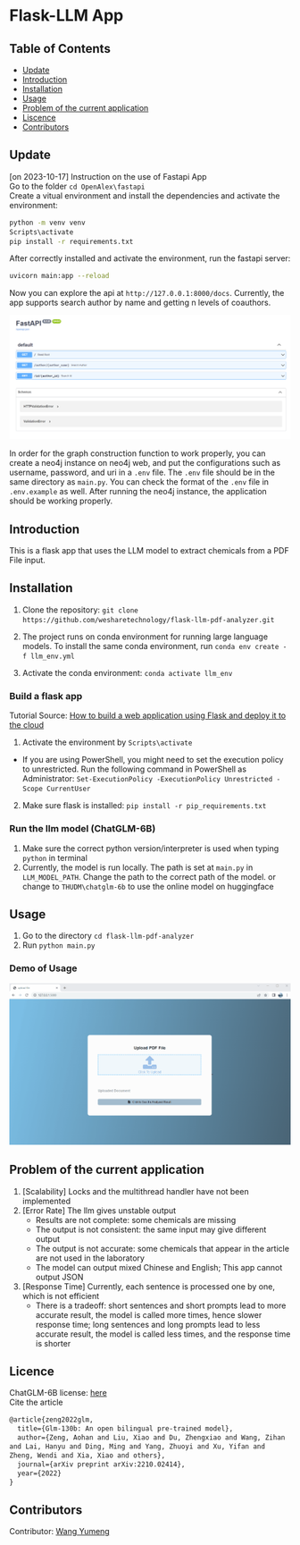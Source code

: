 # Flask-LLM App

## Table of Contents

- [Update](#update)
- [Introduction](#introduction)
- [Installation](#installation)
- [Usage](#usage)
- [Problem of the current application](#problem-of-the-current-application)
- [Liscence](#liscence)
- [Contributors](#contributors)

## Update

[on 2023-10-17] Instruction on the use of Fastapi App\
Go to the folder `cd OpenAlex\fastapi`\
Create a vitual environment and install the dependencies and activate the environment:

```bash
python -m venv venv
Scripts\activate
pip install -r requirements.txt
```

After correctly installed and activate the environment, run the fastapi server:

```bash
uvicorn main:app --reload
```

Now you can explore the api at `http://127.0.0.1:8000/docs`. Currently, the app supports search author by name and getting n levels of coauthors.

![](graphics/fastapi.png)

In order for the graph construction function to work properly, you can create a neo4j instance on neo4j web, and put the configurations such as username, password, and uri in a `.env` file. The `.env` file should be in the same directory as `main.py`. You can check the format of the `.env` file in `.env.example` as well. After running the neo4j instance, the application should be working properly.

## Introduction

This is a flask app that uses the LLM model to extract chemicals from a PDF File input.

## Installation

1. Clone the repository: `git clone https://github.com/wesharetechnology/flask-llm-pdf-analyzer.git`

2. The project runs on conda environment for running large language models. To install the same conda environment, run `conda env create -f llm_env.yml`

3. Activate the conda environment: `conda activate llm_env`

### Build a flask app

Tutorial Source: [How to build a web application using Flask and deploy it to the cloud](https://www.freecodecamp.org/news/how-to-build-a-web-application-using-flask-and-deploy-it-to-the-cloud-3551c985e492/)

1. Activate the environment by `Scripts\activate`

- If you are using PowerShell, you might need to set the execution policy to unrestricted. Run the following command in PowerShell as Administrator: `Set-ExecutionPolicy -ExecutionPolicy Unrestricted -Scope CurrentUser`

2. Make sure flask is installed: `pip install -r pip_requirements.txt`

### Run the llm model (ChatGLM-6B)

1. Make sure the correct python version/interpreter is used when typing `python` in terminal
2. Currently, the model is run locally. The path is set at `main.py` in `LLM_MODEL_PATH`. Change the path to the correct path of the model. or change to `THUDM\chatglm-6b` to use the online model on huggingface

## Usage

1. Go to the directory `cd flask-llm-pdf-analyzer`
2. Run `python main.py`

### Demo of Usage

![](graphics/demo.gif)

## Problem of the current application

1. [Scalability] Locks and the multithread handler have not been implemented
2. [Error Rate] The llm gives unstable output
    - Results are not complete: some chemicals are missing
    - The output is not consistent: the same input may give different output
    - The output is not accurate: some chemicals that appear in the article are not used in the laboratory
    - The model can output mixed Chinese and English; This app cannot output JSON
3. [Response Time] Currently, each sentence is processed one by one, which is not efficient
    - There is a tradeoff: short sentences and short prompts lead to more accurate result, the model is called more times, hence slower response time; long sentences and long prompts lead to less accurate result, the model is called less times, and the response time is shorter

## Licence

ChatGLM-6B license: [here](https://github.com/THUDM/ChatGLM-6B/blob/main/MODEL_LICENSE)\
Cite the article

```
@article{zeng2022glm,
  title={Glm-130b: An open bilingual pre-trained model},
  author={Zeng, Aohan and Liu, Xiao and Du, Zhengxiao and Wang, Zihan and Lai, Hanyu and Ding, Ming and Yang, Zhuoyi and Xu, Yifan and Zheng, Wendi and Xia, Xiao and others},
  journal={arXiv preprint arXiv:2210.02414},
  year={2022}
}
```

## Contributors

Contributor: [Wang Yumeng](https://github.com/Alexwwwwww)
